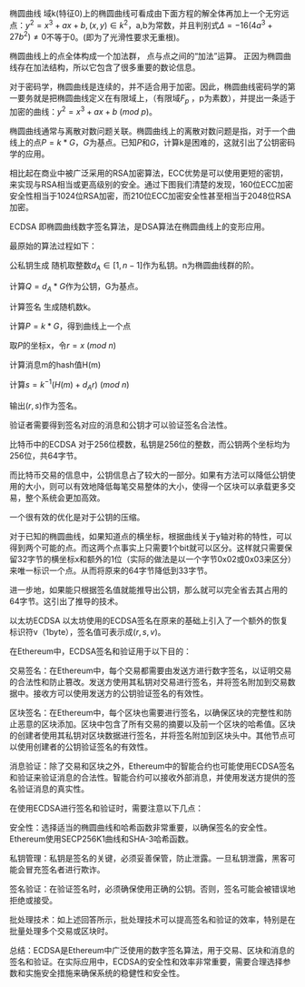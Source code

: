 椭圆曲线
域k(特征0)上的椭圆曲线可看成由下面方程的解全体再加上一个无穷远点：$y^2=x^3+ax+b,(x,y)\in k^2$，a,b为常数，并且判别式$\Delta =-16(4a^3+27b^2) \neq 0$不等于0。(即为了光滑性要求无重根)。

椭圆曲线上的点全体构成一个加法群， 点与点之间的“加法”运算。 正因为椭圆曲线存在加法结构，所以它包含了很多重要的数论信息。

对于密码学，椭圆曲线是连续的，并不适合用于加密。因此，椭圆曲线密码学的第一要务就是把椭圆曲线定义在有限域上，（有限域$F_p$ ，p为素数），并提出一条适于加密的曲线：$y^2=x^3+ax+b\ (mod\ p)$。

椭圆曲线通常与离散对数问题关联。椭圆曲线上的离散对数问题是指，对于一个曲线上的点$P=k*G$，$G$为基点。已知$P$和$G$，计算k是困难的，这就引出了公钥密码学的应用。

相比起在商业中被广泛采用的RSA加密算法，ECC优势是可以使用更短的密钥，来实现与RSA相当或更高级别的安全。通过下图我们清楚的发现，160位ECC加密安全性相当于1024位RSA加密，而210位ECC加密安全性甚至相当于2048位RSA加密。

ECDSA
即椭圆曲线数字签名算法，是DSA算法在椭圆曲线上的变形应用。

最原始的算法过程如下：

公私钥生成
随机取整数$d_A\in [1,n-1]$作为私钥。n为椭圆曲线群的阶。

计算$Q=d_A*G$作为公钥，G为基点。

计算签名
生成随机数k。

计算$P=k*G$，得到曲线上一个点

取$P$的坐标x，令$r=x\ (mod\ n)$

计算消息m的hash值H(m)

计算$s=k^{-1}(H(m)+d_Ar)\ (mod\ n)$

输出$(r,s)$作为签名。

验证者需要得到签名对应的消息和公钥才可以验证签名合法性。

比特币中的ECDSA
对于256位模数，私钥是256位的整数，而公钥两个坐标均为256位，共64字节。

而比特币交易的信息中，公钥信息占了较大的一部分。如果有方法可以降低公钥使用的大小，则可以有效地降低每笔交易整体的大小，使得一个区块可以承载更多交易，整个系统会更加高效。

一个很有效的优化是对于公钥的压缩。

对于已知的椭圆曲线，如果知道点的横坐标，根据曲线关于y轴对称的特性，可以得到两个可能的点。而这两个点事实上只需要1个bit就可以区分。这样就只需要保留32字节的横坐标x和额外的1位（实际的做法是以一个字节0x02或0x03来区分）来唯一标识一个点。从而将原来的64字节降低到33字节。

进一步地，如果能只根据签名值就能推导出公钥，那么就可以完全省去其占用的64字节。这引出了推导的技术。

以太坊ECDSA
以太坊使用的ECDSA签名在原来的基础上引入了一个额外的恢复标识符v（1byte），签名值可表示成$(r,s,v)$。

在Ethereum中，ECDSA签名和验证用于以下目的：

交易签名：在Ethereum中，每个交易都需要由发送方进行数字签名，以证明交易的合法性和防止篡改。发送方使用其私钥对交易进行签名，并将签名附加到交易数据中。接收方可以使用发送方的公钥验证签名的有效性。

区块签名：在Ethereum中，每个区块也需要进行签名，以确保区块的完整性和防止恶意的区块添加。区块中包含了所有交易的摘要以及前一个区块的哈希值。区块的创建者使用其私钥对区块数据进行签名，并将签名附加到区块头中。其他节点可以使用创建者的公钥验证签名的有效性。

消息验证：除了交易和区块之外，Ethereum中的智能合约也可能使用ECDSA签名和验证来验证消息的合法性。智能合约可以接收外部消息，并使用发送方提供的签名验证消息的真实性。

在使用ECDSA进行签名和验证时，需要注意以下几点：

安全性：选择适当的椭圆曲线和哈希函数非常重要，以确保签名的安全性。Ethereum使用SECP256K1曲线和SHA-3哈希函数。

私钥管理：私钥是签名的关键，必须妥善保管，防止泄露。一旦私钥泄露，黑客可能会冒充签名者进行欺诈。

签名验证：在验证签名时，必须确保使用正确的公钥。否则，签名可能会被错误地拒绝或接受。

批处理技术：如上述回答所示，批处理技术可以提高签名和验证的效率，特别是在批量处理多个交易或区块时。

总结：ECDSA是Ethereum中广泛使用的数字签名算法，用于交易、区块和消息的签名和验证。在实际应用中，ECDSA的安全性和效率非常重要，需要合理选择参数和实施安全措施来确保系统的稳健性和安全性。
